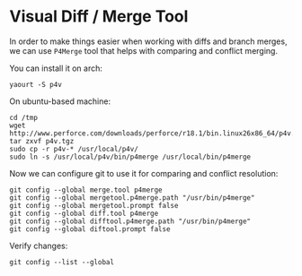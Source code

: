 # Visual Diff / Merge Tool 

In order to make things easier when working with diffs and branch merges, we can use `P4Merge` tool that helps with comparing and conflict  merging.

You can install it on arch:

```
yaourt -S p4v
```

On ubuntu-based machine:
```
cd /tmp
wget http://www.perforce.com/downloads/perforce/r18.1/bin.linux26x86_64/p4v.tgz
tar zxvf p4v.tgz
sudo cp -r p4v-* /usr/local/p4v/
sudo ln -s /usr/local/p4v/bin/p4merge /usr/local/bin/p4merge
```

Now we can configure git to use it for comparing and conflict resolution:

```
git config --global merge.tool p4merge
git config --global mergetool.p4merge.path "/usr/bin/p4merge"
git config --global mergetool.prompt false
git config --global diff.tool p4merge
git config --global difftool.p4merge.path "/usr/bin/p4merge"
git config --global diftool.prompt false
```

Verify changes:

```
git config --list --global
```
